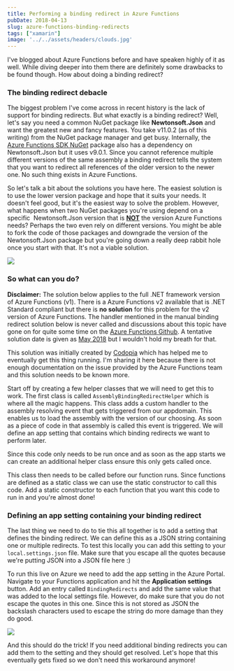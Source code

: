 ```yaml
---
title: Performing a binding redirect in Azure Functions
pubDate: 2018-04-13
slug: azure-functions-binding-redirects
tags: ["xamarin"]
image: '../../assets/headers/clouds.jpg'
---
```


I've blogged about Azure Functions before and have speaken highly of it as well. While diving deeper into them there are definitely some drawbacks to be found though. How about doing a binding redirect?

### The binding redirect debacle

The biggest problem I've come across in recent history is the lack of support for binding redirects. But what exactly is a binding redirect? Well, let's say you need a common NuGet package like **Newtonsoft.Json** and want the greatest new and fancy features. You take v11.0.2 (as of this writing) from the NuGet package manager and get busy. Internally, the [Azure Functions SDK NuGet](https://www.nuget.org/packages/Microsoft.NET.Sdk.Functions/) package also has a dependency on Newtonsoft.Json but it uses v9.0.1. Since you cannot reference multiple different versions of the same assembly a binding redirect tells the system that you want to redirect all references of the older version to the newer one. No such thing exists in Azure Functions.

So let's talk a bit about the solutions you have here. The easiest solution is to use the lower version package and hope that it suits your needs. It doesn't feel good, but it's the easiest way to solve the problem. However, what happens when two NuGet packages you're using depend on a specific  Newtonsoft.Json version that is <span style="text-decoration: underline;">**NOT**</span> the version Azure Functions needs? Perhaps the two even rely on different versions. You might be able to fork the code of those packages and downgrade the version of the Newtonsoft.Json package but you're going down a really deep rabbit hole once you start with that. It's not a viable solution.

![](/images/posts/alice.jpg)

### So what can you do?

**Disclaimer:** The solution below applies to the full .NET framework version of Azure Functions (v1). There is a Azure Functions v2 available that is .NET Standard compliant but there is **no solution** for this problem for the v2 version of Azure Functions. The handler mentioned in the manual binding redirect solution below is never called and discussions about this topic have gone on for quite some time on the [Azure Functions Github](https://github.com/Azure/Azure-Functions). A tentative solution date is given as [May 2018](https://github.com/Azure/azure-functions-host/wiki/Assembly-Resolution-in-Azure-Functions#what-the-challenges-when-running-on-azure-functions) but I wouldn't hold my breath for that.

This solution was initially created by [Codopia](https://codopia.wordpress.com/2017/07/21/how-to-fix-the-assembly-binding-redirect-problem-in-azure-functions/) which has helped me to eventually get this thing running. I'm sharing it here because there is not enough documentation on the issue provided by the Azure Functions team and this solution needs to be known more.

Start off by creating a few helper classes that we will need to get this to work. The first class is called `AssemblyBindingRedirectHelper` which is where all the magic happens. This class adds a custom handler to the assembly resolving event that gets triggered from our appdomain. This enables us to load the assembly with the version of our choosing. As soon as a piece of code in that assembly is called this event is triggered. We will define an app setting that contains which binding redirects we want to perform later.

<script src="https://gist.github.com/sthewissen/fc000387f26f4475e3a856e55ab74289.js"></script>

Since this code only needs to be run once and as soon as the app starts we can create an additional helper class ensure this only gets called once.

<script src="https://gist.github.com/sthewissen/3445654d469285d257f89a9466e21991.js"></script>

This class then needs to be called before our function runs. Since functions are defined as a static class we can use the static constructor to call this code. Add a static constructor to each function that you want this code to run in and you're almost done!

<script src="https://gist.github.com/sthewissen/aae9b063832266c8f8d96b196eba7df2.js"></script>

### Defining an app setting containing your binding redirect

The last thing we need to do to tie this all together is to add a setting that defines the binding redirect. We can define this as a JSON string containing one or multiple redirects. To test this locally you can add this setting to your `local.settings.json` file. Make sure that you escape all the quotes because we're putting JSON into a JSON file here :)

<script src="https://gist.github.com/sthewissen/f842b48ce21447efd5984fd3fb7b155b.js"></script>

To run this live on Azure we need to add the app setting in the Azure Portal. Navigate to your Functions application and hit the **Application settings** button. Add an entry called `BindingRedirects` and add the same value that was added to the local settings file. However, do make sure that you do not escape the quotes in this one. Since this is not stored as JSON the backslash characters used to escape the string do more damage than they do good.

[![](/images/posts/azure.jpg)](/images/posts/azure.jpg)

And this should do the trick! If you need additional binding redirects you can add them to the setting and they should get resolved. Let's hope that this eventually gets fixed so we don't need this workaround anymore!

